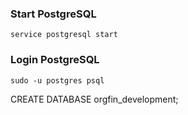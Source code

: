 


### Start PostgreSQL

```
service postgresql start 
```

### Login PostgreSQL

```
sudo -u postgres psql
```

CREATE DATABASE orgfin_development;
